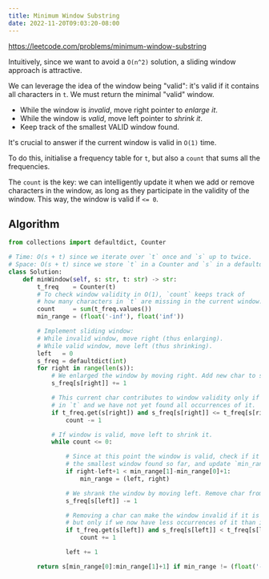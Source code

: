 ```yaml
---
title: Minimum Window Substring
date: 2022-11-20T09:03:20-08:00
---
```


https://leetcode.com/problems/minimum-window-substring

Intuitively, since we want to avoid a `O(n^2)` solution, a sliding
window approach is attractive.

We can leverage the idea of the window being "valid": it's valid if it
contains all characters in `t`. We must return the minimal "valid" window.

- While the window is *invalid*, move right pointer to *enlarge it*.
- While the window is *valid*, move left pointer to *shrink it*.
- Keep track of the smallest VALID window found.

It's crucial to answer if the current window is valid in `O(1)` time.

To do this, initialise a frequency table for `t`, but also a `count` that
sums all the frequencies.

The `count` is the key: we can intelligently update it when we add or
remove characters in the window, as long as they participate in the
validity of the window. This way, the window is valid if `<= 0`.


## Algorithm

```python
from collections import defaultdict, Counter

# Time: O(s + t) since we iterate over `t` once and `s` up to twice.
# Space: O(s + t) since we store `t` in a Counter and `s` in a defaultdict.
class Solution:
    def minWindow(self, s: str, t: str) -> str:
        t_freq    = Counter(t)
        # To check window validity in O(1), `count` keeps track of
        # how many characters in `t` are missing in the current window.
        count     = sum(t_freq.values())
        min_range = (float('-inf'), float('inf'))

        # Implement sliding window:
        # While invalid window, move right (thus enlarging).
        # While valid window, move left (thus shrinking).
        left   = 0
        s_freq = defaultdict(int)
        for right in range(len(s)):
            # We enlarged the window by moving right. Add new char to s_freq.
            s_freq[s[right]] += 1

            # This current char contributes to window validity only if it is
            # in `t` and we have not yet found all occurrences of it.
            if t_freq.get(s[right]) and s_freq[s[right]] <= t_freq[s[right]]:
                count -= 1

            # If window is valid, move left to shrink it.
            while count <= 0:

                # Since at this point the window is valid, check if it's also
                # the smallest window found so far, and update `min_range` if so.
                if right-left+1 < min_range[1]-min_range[0]+1:
                    min_range = (left, right)

                # We shrank the window by moving left. Remove char from s_freq.
                s_freq[s[left]] -= 1

                # Removing a char can make the window invalid if it is in `t`,
                # but only if we now have less occurrences of it than in `t`.
                if t_freq.get(s[left]) and s_freq[s[left]] < t_freq[s[left]]:
                    count += 1

                left += 1

        return s[min_range[0]:min_range[1]+1] if min_range != (float('-inf'), float('inf')) else ""
```


